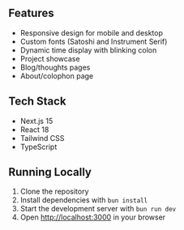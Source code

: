 ## Features

- Responsive design for mobile and desktop
- Custom fonts (Satoshi and Instrument Serif)
- Dynamic time display with blinking colon
- Project showcase
- Blog/thoughts pages
- About/colophon page

## Tech Stack

- Next.js 15
- React 18
- Tailwind CSS
- TypeScript

## Running Locally

1. Clone the repository
2. Install dependencies with `bun install`
3. Start the development server with `bun run dev`
4. Open [http://localhost:3000](http://localhost:3000) in your browser
